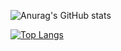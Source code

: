 ![Anurag's GitHub stats](https://github-readme-stats.vercel.app/api?username=Miel-Troch&show_icons=true&theme=dark)

[![Top Langs](https://github-readme-stats.vercel.app/api/top-langs/?username=Miel-Troch&theme=dark)](https://github.com/anuraghazra/github-readme-stats)
